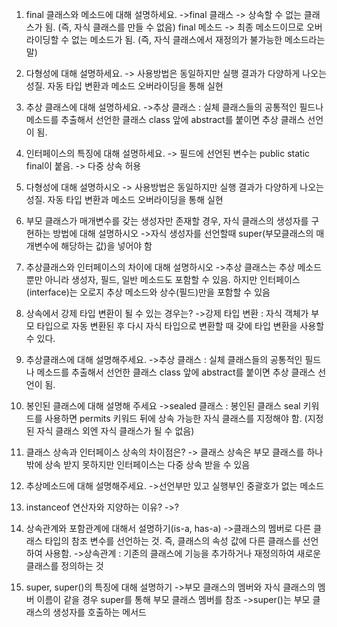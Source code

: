 


1. final 클래스와 메소드에 대해 설명하세요.
->final 클래스 -> 상속할 수 없는 클래스가 됨. (즉, 자식 클래스를 만들 수 없음)
  final 메소드 -> 최종 메소드이므로 오버라이딩할 수 없는 메소드가 됨. (즉, 자식 클래스에서 재정의가 불가능한 메소드라는 말)
2. 다형성에 대해 설명하세요.
-> 사용방법은 동일하지만 실행 결과가 다양하게 나오는 성질.
자동 타입 변환과 메소드 오버라이딩을 통해 실현
3. 추상 클래스에 대해 설명하세요.
->추상 클래스 : 실체 클래스들의 공통적인 필드나 메소드를 추출해서 선언한 클래스
class 앞에 abstract를 붙이면 추상 클래스 선언이 됨. 
4. 인터페이스의 특징에 대해 설명하세요.
-> 필드에 선언된 변수는 public static final이 붙음.
-> 다중 상속 허용

1. 다형성에 대해 설명하시오
-> 사용방법은 동일하지만 실행 결과가 다양하게 나오는 성질.
자동 타입 변환과 메소드 오버라이딩을 통해 실현
2. 부모 클래스가 매개변수를 갖는 생성자만 존재할 경우, 자식 클래스의 생성자를 구현하는 방법에 대해 설명하시오
->자식 생성자를 선언할때 super(부모클래스의 매개변수에 해당하는 값)을 넣어야 함
3. 추상클래스와 인터페이스의 차이에 대해 설명하시오
->추상 클래스는 추상 메소드뿐만 아니라 생성자, 필드, 일반 메소드도 포함할 수 있음.
하지만 인터페이스(interface)는 오로지 추상 메소드와 상수(필드)만을 포함할 수 있음


1. 상속에서 강제 타입 변환이 될 수 있는 경우는?
->강제 타입 변환 : 자식 객체가 부모 타입으로 자동 변환된 후 다시 자식 타입으로 변환할 때 갖에 타입 변환을 사용할 수 있다.

2. 추상클래스에 대해 설명해주세요.
->추상 클래스 : 실체 클래스들의 공통적인 필드나 메소드를 추출해서 선언한 클래스
class 앞에 abstract를 붙이면 추상 클래스 선언이 됨. 
3. 봉인된 클래스에 대해 설명해 주세요
->sealed 클래스 : 봉인된 클래스
seal 키워드를 사용하면 permits 키워드 뒤에 상속 가능한 자식 클래스를 지정해야 함. (지정된 자식 클래스 외엔 자식 클래스가 될 수 없음)
4. 클래스 상속과 인터페이스 상속의 차이점은?
-> 클래스 상속은 부모 클래스를 하나밖에 상속 받지 못하지만 인터페이스는 다중 상속 받을 수 있음
5. 추상메소드에 대해 설명해주세요.
->선언부만 있고 실행부인 중괄호가 없는 메소드


1. instanceof 연산자와 지양하는 이유?
->?
2. 상속관계와 포함관계에 대해서 설명하기(is-a, has-a)
->클래스의 멤버로 다른 클래스 타입의 참조 변수를 선언하는 것. 즉, 클래스의 속성 값에 다른 클래스를 선언하여 사용함.
->상속관계 : 기존의 클래스에 기능을 추가하거나 재정의하여 새로운 클래스를 정의하는 것
3. super, super()의 특징에 대해 설명하기
->부모 클래스의 멤버와 자식 클래스의 멤버 이름이 같을 경우 super를 통해 부모 클래스 멤버를 참조
->super()는 부모 클래스의 생성자를 호출하는 메서드